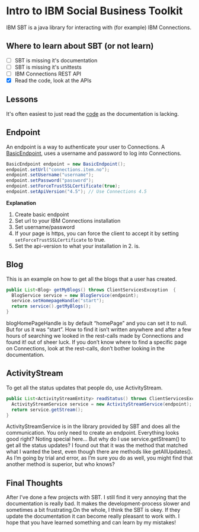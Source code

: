 # Intro to IBM Social Business Toolkit

IBM SBT is a java library for interacting with (for example) IBM Connections.

## Where to learn about SBT (or not learn)

 - [ ] SBT is missing it's documentation
 - [ ] SBT is missing it's unittests
 - [ ] IBM Connections REST API
 - [x] Read the code, look at the APIs

## Lessons

It's often easiest to just read the [code](http://mvnrepository.com/artifact/com.ibm.sbt/com.ibm.sbt.core) as the documentation is lacking.

## Endpoint

An endpoint is a way to authenticate your user to Connections. A [BasicEndpoint](http://infolib.lotus.com/resources/social_business_toolkit/javadoc/com/ibm/sbt/services/endpoints/BasicEndpoint.html), uses a username and password to log into Connections.

```java
BasicEndpoint endpoint = new BasicEndpoint();
endpoint.setUrl("connections.item.no");
endpoint.setUsername("username");
endpoint.setPassword("password");
endpoint.setForceTrustSSLCertificate(true);
endpoint.setApiVersion("4.5"); // Use Connections 4.5
```

**Explanation**
  1. Create basic endpoint
  2. Set url to your IBM Connections installation
  3. Set username/password
  4. If your page is https, you can force the client to accept it by setting `setForceTrustSSLCertificate` to true.
  5. Set the api-version to what your installation in 2. is.

## Blog

This is an example on how to get all the blogs that a user has created. 

```java
public List<Blog> getMyBlogs() throws ClientServicesException  {
  BlogService service = new BlogService(endpoint);
  service.setHomepageHandle("start");
  return service().getMyBlogs();
}
```
blogHomePageHandle is by default “homePage” and you can set it to null. But for us it was “start”. How to find it isn’t written anywhere and after a few hours of searching we looked in the rest-calls made by Connections and found it! out of sheer luck. If you don’t know where to find a specific page on Connections, look at the rest-calls, don’t bother looking in the documentation.

## ActivityStream 

To get all the status updates that people do, use ActivityStream.

```java
public List<ActivityStreamEntity> readStatus() throws ClientServicesException, ActivityStreamServiceException {
  ActivityStreamService service = new ActivityStreamService(endpoint);
  return service.getStream();
}
```
ActivityStreamService is in the library provided by SBT and does all the communication. You only need to create an endpoint. 
Everything looks good right? Noting special here… 
But why do I use service.getStream() to get all the status updates? I found out that it was the method that matched what I wanted the best, even though there are methods like getAllUpdates(). As I’m going by trial and error, as I’m sure you do as well, you might find that another method is superior, but who knows?

## Final Thoughts

After I’ve done a few projects with SBT. I still find it very annoying that the documentation is really bad. It makes the development-process slower and sometimes a bit frustrating.On the whole, I think the SBT is okey. If they update the documentation it can become really pleasant to work with. 
I hope that you have learned something  and can learn by my mistakes!

